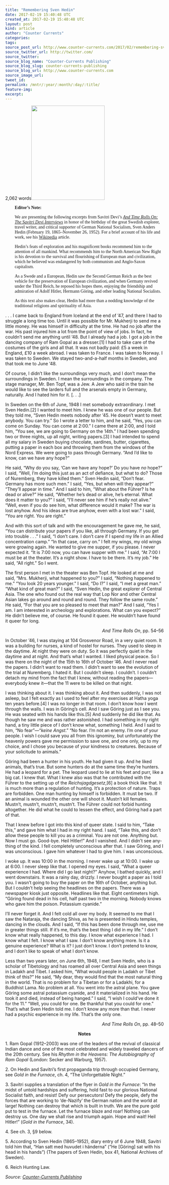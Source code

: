 ```yaml
---
title: "Remembering Sven Hedin"
date: 2017-02-19 15:40:48 UTC
created_at: 2017-02-19 15:40:48 UTC
layout: post
kind: article
author: "Counter Currents"
categories: 
tags: 
source_post_url: http://www.counter-currents.com/2017/02/remembering-sven-hedin-2/
source_twitter_url: http://twitter.com/
source_twitter: 
source_blog_name: "Counter-Currents Publishing"
source_blog_slug: counter-currents-publishing
source_blog_url: http://www.counter-currents.com
source_image_url: 
tweet_id:
permalink: /mntr/:year/:month/:day/:title/
feature-img: 
excerpt:
---
```

<p>2,062 words<a href="http://www.counter-currents.com/wp-content/uploads/2017/02/2-19-17.jpg"><img class="size-medium wp-image-69455 alignright" src="http://www.counter-currents.com/wp-content/uploads/2017/02/2-19-17-233x300.jpg" alt="" width="233" height="300"></a></p>
<p style="padding-left: 30px;"><span style="font-family: Georgia, serif;"><strong>Editor’s Note:</strong> </span></p>
<p style="padding-left: 30px;"><span style="font-family: Georgia, serif;">We are presenting the following excerpts from Savitri Devi’s <a href="http://www.counter-currents.com/2013/02/and-time-rolls-on-now-in-kindle-and-nook/"><em>And Time Rolls On: The Savitri Devi Interviews</em></a> in honor of the birthday of the great Swedish explorer, travel writer, and critical supporter of German National Socialism, Sven Anders Hedin (February 19, 1865–November 26, 1952). For a brief account of his life and work, see his <a href="https://en.wikipedia.org/wiki/Sven_Hedin">Wikipedia</a> article.</span><span id="more-69450"></span></p>
<p style="padding-left: 30px;"><span style="font-family: Georgia, serif;">Hedin’s feats of exploration and his magnificent books recommend him to the attention of all mankind. What recommends him to the North American New Right is his devotion to the survival and flourishing of European man and civilization, which he believed was endangered by both communism and Anglo-Saxon capitalism. </span></p>
<p style="padding-left: 30px;"><span style="font-family: Georgia, serif;">As a Swede and a European, Hedin saw the Second German Reich as the best vehicle for the preservation of European civilization, and when Germany revived under the Third Reich, he reposed his hopes there, enjoying the friendship and admiration of Adolf Hitler, Hermann Göring, and other leading National Socialists. </span></p>
<p style="padding-left: 30px;"><span style="font-family: Georgia, serif;">As this text also makes clear, Hedin had more than a nodding knowledge of the traditional religions and spirituality of Asia.  </span></p>
<p>. . . I came back to England from Iceland at the end of ’47, and there I had to struggle a long time too. Until it was possible for Mr. Mukherji to send me a little money. He was himself in difficulty at the time. He had no job after the war. His past injured him a lot from the point of view of jobs. In fact, he couldn’t send me anything until ’48. But I already had a job. I got a job in the dancing company of Ram Gopal as a dresser.[1] I had to take care of the costumes of the girls and all that. It was not badly paid: £5 a week in England, £10 a week abroad. I was taken to France. I was taken to Norway. I was taken to Sweden. We stayed two-and-a-half months in Sweden, and that took me to June ’48.</p>
<p>Of course, I didn’t like the surroundings very much, and I don’t mean the surroundings in Sweden. I mean the surroundings in the company. The stage manager, Mr. Ben Topf, was a Jew. A Jew who said in the train he would like to see the larders full and the arsenals empty in Germany, naturally. And I hated him for it. [. . .]</p>
<p>In Sweden on the 6th of June, 1948 I met somebody extraor­dinary. I met Sven Hedin.[2] I wanted to meet him. I knew he was one of our people. But they told me, “Sven Hedin meets nobody after ’45. He doesn’t want to meet anybody. You can try.” So I wrote a letter to him, and he said, “Yes, you can come on Sun­day. You can come at 2:00.” I came there at 2:00, and I told him, “You see, we are going to Germany on the 14th.” I had been spending two or three nights, up all night, writing papers.[3] I had intended to spend all my salary in Sweden buying chocolate, sardines, butter, cigarettes, putting a paper in each box and throwing them from the windows of the Nord Express. We were going to pass through Germany. “And I’d like to know, can we have any hope?”</p>
<p>He said, “Why do you say, ‘Can we have any hope?’ Do you have <i>no</i> hope?” I said, “Well, I’m doing this just as an act of defiance, but what to do? Those of Nuremberg, they have killed them.” Sven Hedin said, “Don’t fear. Germany has more such men.” I said, “Yes, but when will they appear?” “They’ll appear in time.” And I said to him, “What about the Führer? Is he dead or alive?” He said, “Whether he’s dead or alive, he’s eternal. What does it matter to you?” I said, “I’ll never see him if he’s really not alive.” “Well, even if you do see him, what difference would it make? The war is lost anyhow. And his ideas are true anyhow, even with a lost war.” I said, “You are right. You are right.”</p>
<p>And with this sort of talk and with the encouragement he gave me, he said, “You can distribute your papers if you like, all through Germany. If you get into trouble . . .” I said, “I don’t care. I don’t care if I spend my life in an Allied concentration camp.” “In that case, carry on.” I felt my wings, my old wings were growing again. He wanted to give me supper, if you please. I never expected it. “It is 7:00 now, you can have supper with me.” I said, “At 7:00 I must be at the theater. It’s a night show. I have to be there. It’s my job.” He said, “All right.” So I went.</p>
<p>The first person I met in the theater was Ben Topf. He looked at me and said, “Mrs. Mukherji, what happened to you?” I said, “Nothing happened to me.” “You look 20 years younger.” I said, “Do I?” I said, “I met a great man.” “What kind of great man?” I said, “Sven Hedin, the great explorer of Central Asia. The one who found out the real way that Lop Nor and other Central Asian lakes go around and round and round. They fol­low the same route.” He said, “For that you are so pleased to meet that man?” And I said, “Yes I am. I am interested in arche­ology and explorations. What can you expect?” He didn’t believe me, of course. He found it queer. He wouldn’t have found it queer for long.</p>
<p style="text-align: right;"><em>And Time Rolls On</em>, pp. 54–56</p>
<p>In October ’46, I was staying at 104 Grosvenor Road, in a very quiet room. It was a building for nurses, a kind of hostel for nurses. They used to sleep in the daytime. At night they were on duty. So it was perfectly quiet in the daytime and at night. And that’s what I wanted. I liked physical peace. So I was there on the night of the 15th to 16th of October ’46. And I never read the papers. I didn’t want to read them. I didn’t want to see the evolution of the trial at Nuremberg. I hated it. But I couldn’t sleep. I couldn’t. I couldn’t detach my mind from the fact that I knew, without reading the papers—every­body knew it—that the 11 were to be killed on that night.</p>
<p>I was thinking about it. I was thinking about it. And then sud­denly, I was not asleep, but I felt exactly as I used to feel after my exercises at Hatha yoga ten years before.[4] I was no longer in that room. I don’t know how I went through the walls. I was in Göring’s cell. And I saw Göring just as I see you. He was seated with his hands like this.[5] And suddenly he did like that. As though he saw me and was rather astonished. I had some­thing in my right hand, a tiny little piece of I don’t know what, something I held. And I said to him, “No fear”—“<i>keine Angst</i>.”<i> </i>“No fear. I’m not an enemy. I’m one of your people. I wish I could save you all from this ignominy, but unfortu­nately the heavenly powers gave me permission to save one, and one only, up to my choice, and I chose you because of your kindness to creatures. Because of your solicitude to ani­mals.”</p>
<p>Göring had been a hunter in his youth. He had given it up. And he liked animals, that’s true. But some hunters do at the same time they’re hunters. He had a leopard for a pet. The leopard used to lie at his feet and purr, like a big cat. I knew that. What I knew also was that he contributed with the Führer to the setting up of the <i>Reichsjagdgesetz</i>,[6] a book thick like that. It is much more than a regulation of hunting. It’s a protection of nature. Traps are forbidden. One man hunting by himself is forbidden. It must be two. If an animal is wounded the other one will shoot it. Mustn’t kill fe­males. Mustn’t, mustn’t, mustn’t, mustn’t. The Führer could not forbid hunting altogether. He did what he could to lessen the effect, and Göring had a part of that.</p>
<p>That I knew before I got into this kind of queer state. I said to him, “Take this,” and gave him what I had in my right hand. I said, “Take this, and don’t allow these people to kill you as a criminal. You are not one. Anything but. Now I must go. Good-bye. Heil Hitler!” And I vanished. And I didn’t see any­thing of the kind. I fell completely unconscious after that. I saw Göring, and I was unconscious. I gave him whatever I had to give him. I was unconscious.</p>
<p>I woke up. It was 10:00 in the morning. I never wake up at 10:00. I wake up at 6:00. I never sleep like that. I opened my eyes. I said, “What a queer experience I had. Where did I go last night?” Anyhow, I bathed quickly, and I went downstairs. It was a rainy day, drizzly. I never bought a paper as I told you. I wasn’t going to buy the paper on the 16th of October, anything but. But I couldn’t help seeing the headlines on the papers. There was a newspaper kiosk just opposite. Headlines like that. Eight centimeters high. “Göring found dead in his cell, half past two in the morning. Nobody knows who gave him the poison. Potassium cyanide.”</p>
<p>I’ll never forget it. And I felt cold all over my body. It seemed to me that I saw the Nataraja, the dancing Shiva, as he is presented in Hindu tem­ples, dancing in the clouds. And I said, “If this has been done through me, use me in greater things still. If it’s me, that’s the best thing I did in my life.” I don’t know what really happened, to this day. I know what experience I had. I know what I felt. I know what I saw. I don’t know anything more. Is it a genuine experience? What is it? I just don’t know. I don’t pretend to know, and I don’t like to speak of what I don’t know.</p>
<p>Less than two years later, on June 6th, 1948, I met Sven Hedin, who is a scholar of Tibetology and has roamed all over Central Asia and seen things in Ladakh and Tibet. I asked him, “What would people in Ladakh or Tibet think of this?” He said, “My dear, they would find that the most natural thing in the world. That is no problem for a Tibetan or for a Ladakhi, for a Buddhist Lama. No problem at all. You went into the astral plane. You gave Göring some astral potassium cyanide, and it materialized in his hand. He took it and died, instead of being hanged.” I said, “I wish I could’ve done it for the 11.” “Well, you could for one. Be thankful that you could for one.” That’s what Sven Hedin told me. I don’t know any more than that. I never had a psychic experience in my life. That’s the only one.</p>
<p style="text-align: right;"><em>And Time Rolls On</em>, pp. 48–50</p>
<p style="text-align: center;"><strong>Notes</strong></p>
<p>1. Ram Gopal (1912–2003) was one of the leaders of the revival of classical Indian dance and one of the most celebrated and widely traveled dancers of the 20th century. See his <i>Rhythm in the Heavens: The Autobiography of Ram Gopal</i> (London: Secker and Warburg, 1957).</p>
<div>
<p>2. On Hedin and Savitri’s first propaganda trip through occupied Germany, see <i>Gold in the Furnace</i>, ch. 4, “The Unfor­gettable Night.”</p>
</div>
<div>
<p>3. Savitri supplies a translation of the flyer in <i>Gold in the Furnace</i>: “In the midst of untold hardships and suffering, hold fast to our glorious National Socialist faith, and resist! Defy our persecutors! Defy the people, defy the forces that are working to ‘de-Nazify’ the German nation and the world at large! Nothing can destroy that which is built in truth. We are the pure gold put to test in the furnace. Let the furnace blaze and roar! Nothing can destroy us. One day we shall rise and triumph again. Hope and wait! Heil Hitler!” (<i>Gold in the Furnace</i>, 34).</p>
<p>4. See ch. 3, §9 below.</p>
</div>
<div>
<div>
<p>5. According to Sven Hedin (1865–1952), diary entry of 6 June 1948, Savitri told him that, “Han satt med huvudet i händerna” (“He [Göring] sat with his head in his hands”) (The papers of Sven Hedin, box 41, National Archives of Sweden).</p>
</div>
<div>
<p>6. Reich Hunting Law.</p>
</div>
</div><div class="">
    <i>Source: <a href="http://www.counter-currents.com">Counter-Currents Publishing</a></i>
</div>
